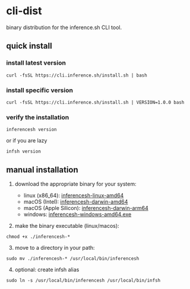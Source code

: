 # cli-dist

binary distribution for the inference.sh CLI tool.

## quick install

### install latest version
```
curl -fsSL https://cli.inference.sh/install.sh | bash
```

### install specific version
```
curl -fsSL https://cli.inference.sh/install.sh | VERSION=1.0.0 bash
```

### verify the installation
```
inferencesh version
```

or if you are lazy 

```
infsh version
```

## manual installation

1. download the appropriate binary for your system:
   - linux (x86_64): [inferencesh-linux-amd64](https://raw.githubusercontent.com/inference-sh/cli-dist/main/latest/inferencesh-linux-amd64)
   - macOS (Intel): [inferencesh-darwin-amd64](https://raw.githubusercontent.com/inference-sh/cli-dist/main/latest/inferencesh-darwin-amd64)
   - macOS (Apple Silicon): [inferencesh-darwin-arm64](https://raw.githubusercontent.com/inference-sh/cli-dist/main/latest/inferencesh-darwin-arm64)
   - windows: [inferencesh-windows-amd64.exe](https://raw.githubusercontent.com/inference-sh/cli-dist/main/latest/inferencesh-windows-amd64.exe)

2. make the binary executable (linux/macos):
```
chmod +x ./inferencesh-*
```

3. move to a directory in your path:
```
sudo mv ./inferencesh-* /usr/local/bin/inferencesh
```

4. optional: create infsh alias
```
sudo ln -s /usr/local/bin/inferencesh /usr/local/bin/infsh
```
